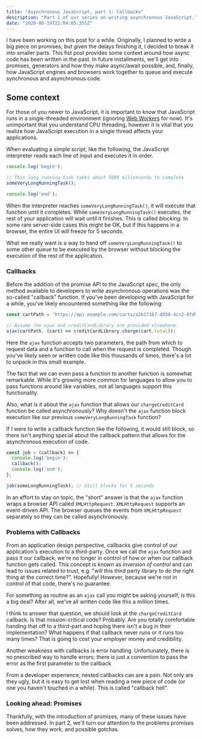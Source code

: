 ```yaml
---
title: "Asynchronous JavaScript, part 1: Callbacks"
description: "Part 1 of our series on writing asynchronous JavaScript."
date: "2020-06-19T21:04:05.355Z"
---
```


I have been working on this post for a while. Originally, I planned to write a big piece on promises, but given the delays finishing it, I decided to break it into smaller parts. This fist post provides some context around how async code has been written in the past. In future installments, we'll get into promises, generators and how they make async/await possible, and, finally, how JavaScript engines and browsers work together to queue and execute synchronous and asynchronous code.

## Some context

For those of you newer to JavaScript, it is important to know that JavaScript runs in a single-threaded environment (ignoring [Web Workers](https://developer.mozilla.org/en-US/docs/Web/API/Web_Workers_API) for now). It's unimportant that you understand CPU threading, however it is vital that you realize how JavaScript execution in a single thread affects your applications.

When evaluating a simple script, like the following, the JavaScript interpreter reads each line of input and executes it in order.

```js
console.log('begin');

// This long running task takes about 5000 miliseconds to complete
someVeryLongRunningTask();

console.log('end');
```

When the interpreter reaches `someVeryLongRunningTask()`, it will execute that function until it completes. While `someVeryLongRunningTask()` executes, the rest of your application will wait until it finishes. This is called _blocking_. In some rare server-side cases this might be OK, but if this happens in a browser, the entire UI will freeze for 5 seconds.

What we really want is a way to hand off `someVeryLongRunningTask()` to some other queue to be executed by the browser without blocking the execution of the rest of the application.

### Callbacks

Before the addition of the promise API to the JavaScript spec, the only method available to developers to write asynchronous operations was the so-called "callback" function. If you've been developing with JavaScript for a while, you've likely encountered something like the following:

```js
const cartPath = 'https://api.example.com/carts/a2b17167-d059-4cc2-8fd9-f404d932d42f';

// Assume the ajax and creditCardLibrary are provided elsewhere
ajax(cartPath, (cart) => creditCardLibrary.charge(cart.total));
```

Here the `ajax` function accepts two parameters, the path from which to request data and a function to call when the request is completed. Though you've likely seen or written code like this thousands of times, there's a lot to unpack in this small example.

The fact that we can even pass a function to another function is somewhat remarkable. While it's growing more common for languages to allow you to pass functions around like variables, not all languages support this functionality.

Also, what is it about the `ajax` function that allows our `chargeCreditCard` function be called asynchronously? Why doesn't the `ajax` function block execution like our previous `someVeryLongRunningTask` function?

If I were to write a callback function like the following, it would still block, so there isn't anything special about the callback pattern that allows for the asynchronous execution of code.

```js
const job = (callback) => {
  console.log('begin');
  callback();
  console.log('end');
};

job(someLongRunningTask); // Still blocks for 5 seconds

```

In an effort to stay on topic, the "short" answer is that the `ajax` function wraps a browser API called `XMLHttpRequest`. `XMLHttpRequest` supports an event-driven API. The browser queues the events from `XMLHttpRequest` separately so they can be called asynchronously.

### Problems with Callbacks

From an application design perspective, callbacks give control of our application's execution to a third-party. Once we call the `ajax` function and pass it our callback, we're no longer in control of how or when our callback function gets called. This concept is known as _inversion of control_ and can lead to issues related to trust, e.g. "will this third party library to do the right thing at the correct time?". Hopefully! However, because we're not in control of that code, there's no guarantee.

For something as routine as an `ajax` call you might be asking yourself, is this a big deal? After all, we've all written code like this a million times.

I think to answer that question, we should look at the `chargeCreditCard` callback. Is that mission-critical code? Probably. Are you totally comfortable handing that off to a third-part and hoping there isn't a bug in their implementation? What happens if that callback never runs or it runs too many times? That is going to cost your employer money and credibility.

Another weakness with callbacks is error handling. Unfortunately, there is no prescribed way to handle errors; there is just a convention to pass the error as the first parameter to the callback

From a developer experience, nested callbacks can are a pain. Not only are they ugly, but it is easy to get lost when reading a new piece of code (or one you haven't touched in a while). This is called "callback hell".

### Looking ahead: Promises

Thankfully, with the introduction of promises, many of these issues have been addressed. In part 2, we'll turn our attention to the problems promises solves, how they work, and possible gotchas.
